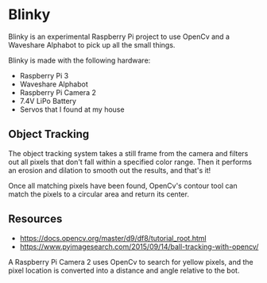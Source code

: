 # Blinky #
Blinky is an experimental Raspberry Pi project to use OpenCv and a Waveshare Alphabot to pick up all the small things. 

Blinky is made with the following hardware:
* Raspberry Pi 3
* Waveshare Alphabot
* Raspberry Pi Camera 2
* 7.4V LiPo Battery
* Servos that I found at my house

## Object Tracking ##
The object tracking system takes a still frame from the camera and filters out all pixels that don't fall within a 
specified color range. Then it performs an erosion and dilation to smooth out the results, and that's it! 

Once all matching pixels have been found, OpenCv's contour tool can match the pixels to a circular area and return its center.


## Resources ##
* https://docs.opencv.org/master/d9/df8/tutorial_root.html
* https://www.pyimagesearch.com/2015/09/14/ball-tracking-with-opencv/

A Raspberry Pi Camera 2 uses OpenCv to search for yellow pixels, and the pixel location is converted into a distance 
and angle relative to the bot.